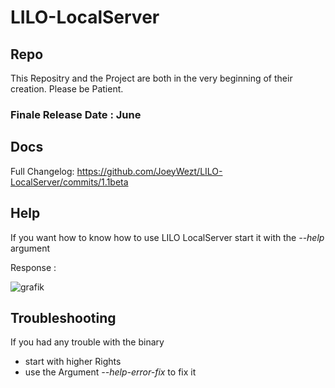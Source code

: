 # LILO-LocalServer

## Repo

This Repositry and the Project are both in the very beginning of their creation.
Please be Patient.

### Finale Release Date : June

## Docs

Full Changelog: https://github.com/JoeyWezt/LILO-LocalServer/commits/1.1beta

## Help

If you want how to know how to use LILO LocalServer start it with the _--help_ argument

Response :

![grafik](https://user-images.githubusercontent.com/120219149/211900446-e76da3bb-f979-4d46-a94d-b3e0187e9152.png)

## Troubleshooting

If you had any trouble with the binary 

- start with higher Rights 
- use the Argument _--help-error-fix_ to fix it
